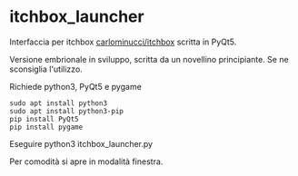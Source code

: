 # itchbox_launcher

Interfaccia per itchbox [carlominucci/itchbox](https://github.com/carlominucci/itchbox/tree/main) scritta in PyQt5.

Versione embrionale in sviluppo, scritta da un novellino principiante. Se ne sconsiglia l'utilizzo.

Richiede python3, PyQt5 e pygame
```shell
sudo apt install python3
sudo apt install python3-pip
pip install PyQt5
pip install pygame
```

Eseguire python3 itchbox_launcher.py

Per comodità si apre in modalità finestra.
